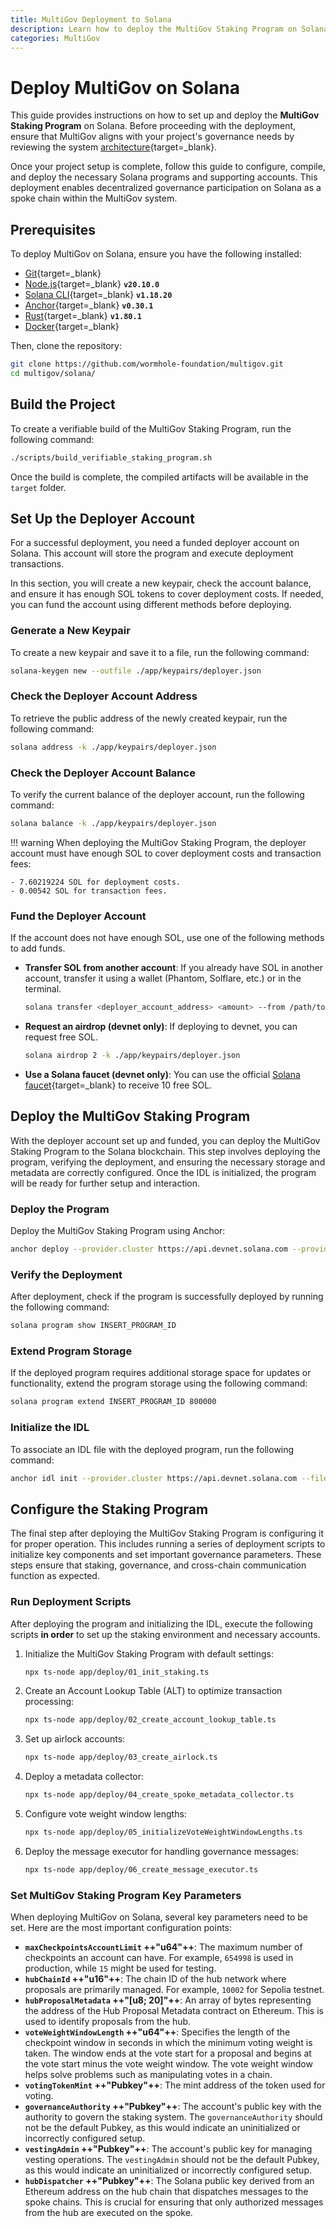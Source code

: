 ```yaml
---
title: MultiGov Deployment to Solana
description: Learn how to deploy the MultiGov Staking Program on Solana, including setup, funding, deployment, and configuration steps. 
categories: MultiGov
---
```


# Deploy MultiGov on Solana  

This guide provides instructions on how to set up and deploy the **MultiGov Staking Program** on Solana. Before proceeding with the deployment, ensure that MultiGov aligns with your project's governance needs by reviewing the system [architecture](/docs/products/multigov/concepts/architecture/){target=\_blank}.

Once your project setup is complete, follow this guide to configure, compile, and deploy the necessary Solana programs and supporting accounts. This deployment enables decentralized governance participation on Solana as a spoke chain within the MultiGov system.  

## Prerequisites 

To deploy MultiGov on Solana, ensure you have the following installed:  

 - [Git](https://git-scm.com/downloads){target=\_blank}  
 - [Node.js](https://nodejs.org/){target=\_blank} **`v20.10.0`**
 - [Solana CLI](https://docs.anza.xyz/cli/install/){target=\_blank} **`v1.18.20`**
 - [Anchor](https://www.anchor-lang.com/docs/installation){target=\_blank} **`v0.30.1`**
 - [Rust](https://www.rust-lang.org/tools/install){target=\_blank} **`v1.80.1`**
 - [Docker](https://www.docker.com/get-started/){target=\_blank}

Then, clone the repository:  

```bash
git clone https://github.com/wormhole-foundation/multigov.git  
cd multigov/solana/
```

## Build the Project

To create a verifiable build of the MultiGov Staking Program, run the following command:    

```bash
./scripts/build_verifiable_staking_program.sh
```

Once the build is complete, the compiled artifacts will be available in the `target` folder.

## Set Up the Deployer Account

For a successful deployment, you need a funded deployer account on Solana. This account will store the program and execute deployment transactions. 

In this section, you will create a new keypair, check the account balance, and ensure it has enough SOL tokens to cover deployment costs. If needed, you can fund the account using different methods before deploying. 

### Generate a New Keypair  

To create a new keypair and save it to a file, run the following command:  

```bash
solana-keygen new --outfile ./app/keypairs/deployer.json
```

### Check the Deployer Account Address  

To retrieve the public address of the newly created keypair, run the following command:  

```bash
solana address -k ./app/keypairs/deployer.json
```

### Check the Deployer Account Balance  

To verify the current balance of the deployer account, run the following command:  

```bash
solana balance -k ./app/keypairs/deployer.json
```

!!! warning 
    When deploying the MultiGov Staking Program, the deployer account must have enough SOL to cover deployment costs and transaction fees:

    - 7.60219224 SOL for deployment costs.
    - 0.00542 SOL for transaction fees.

### Fund the Deployer Account  

If the account does not have enough SOL, use one of the following methods to add funds.  

 - **Transfer SOL from another account**: If you already have SOL in another account, transfer it using a wallet (Phantom, Solflare, etc.) or in the terminal.

    ```bash
    solana transfer <deployer_account_address> <amount> --from /path/to/funder.json
    ```

 - **Request an airdrop (devnet only)**: If deploying to devnet, you can request free SOL.

    ```bash
    solana airdrop 2 -k ./app/keypairs/deployer.json
    ```

 - **Use a Solana faucet (devnet only)**: You can use the official [Solana faucet](https://faucet.solana.com/){target=\_blank} to receive 10 free SOL.

## Deploy the MultiGov Staking Program

With the deployer account set up and funded, you can deploy the MultiGov Staking Program to the Solana blockchain. This step involves deploying the program, verifying the deployment, and ensuring the necessary storage and metadata are correctly configured. Once the IDL is initialized, the program will be ready for further setup and interaction.

### Deploy the Program  

Deploy the MultiGov Staking Program using Anchor:  

```bash
anchor deploy --provider.cluster https://api.devnet.solana.com --provider.wallet ./app/keypairs/deployer.json
```

### Verify the Deployment  

After deployment, check if the program is successfully deployed by running the following command:  

```bash
solana program show INSERT_PROGRAM_ID
```

### Extend Program Storage  

If the deployed program requires additional storage space for updates or functionality, extend the program storage using the following command:  

```bash
solana program extend INSERT_PROGRAM_ID 800000
```

### Initialize the IDL  

To associate an IDL file with the deployed program, run the following command:  

```bash
anchor idl init --provider.cluster https://api.devnet.solana.com --filepath ./target/idl/staking.json INSERT_PROGRAM_ID
```

## Configure the Staking Program

The final step after deploying the MultiGov Staking Program is configuring it for proper operation. This includes running a series of deployment scripts to initialize key components and set important governance parameters. These steps ensure that staking, governance, and cross-chain communication function as expected.

### Run Deployment Scripts  

After deploying the program and initializing the IDL, execute the following scripts **in order** to set up the staking environment and necessary accounts.  

1. Initialize the MultiGov Staking Program with default settings:

    ```bash
    npx ts-node app/deploy/01_init_staking.ts
    ```

2. Create an Account Lookup Table (ALT) to optimize transaction processing:

    ```bash
    npx ts-node app/deploy/02_create_account_lookup_table.ts
    ```

3. Set up airlock accounts:

    ```bash
    npx ts-node app/deploy/03_create_airlock.ts
    ```

4. Deploy a metadata collector:

    ```bash
    npx ts-node app/deploy/04_create_spoke_metadata_collector.ts
    ```

5. Configure vote weight window lengths:

    ```bash
    npx ts-node app/deploy/05_initializeVoteWeightWindowLengths.ts
    ```

6. Deploy the message executor for handling governance messages:

    ```bash
    npx ts-node app/deploy/06_create_message_executor.ts
    ```

### Set MultiGov Staking Program Key Parameters  

When deploying MultiGov on Solana, several key parameters need to be set. Here are the most important configuration points:  

 - **`maxCheckpointsAccountLimit` ++"u64"++**: The maximum number of checkpoints an account can have. For example, `654998` is used in production, while `15` might be used for testing.
 - **`hubChainId` ++"u16"++**: The chain ID of the hub network where proposals are primarily managed. For example, `10002` for Sepolia testnet.
 - **`hubProposalMetadata` ++"[u8; 20]"++**: An array of bytes representing the address of the Hub Proposal Metadata contract on Ethereum. This is used to identify proposals from the hub.
 - **`voteWeightWindowLength` ++"u64"++**: Specifies the length of the checkpoint window in seconds in which the minimum voting weight is taken. The window ends at the vote start for a proposal and begins at the vote start minus the vote weight window. The vote weight window helps solve problems such as manipulating votes in a chain.
 - **`votingTokenMint` ++"Pubkey"++**: The mint address of the token used for voting.
 - **`governanceAuthority` ++"Pubkey"++**: The account's public key with the authority to govern the staking system. The `governanceAuthority` should not be the default Pubkey, as this would indicate an uninitialized or incorrectly configured setup.
 - **`vestingAdmin` ++"Pubkey"++**: The account's public key for managing vesting operations. The `vestingAdmin` should not be the default Pubkey, as this would indicate an uninitialized or incorrectly configured setup.
 - **`hubDispatcher` ++"Pubkey"++**: The Solana public key derived from an Ethereum address on the hub chain that dispatches messages to the spoke chains. This is crucial for ensuring that only authorized messages from the hub are executed on the spoke.
